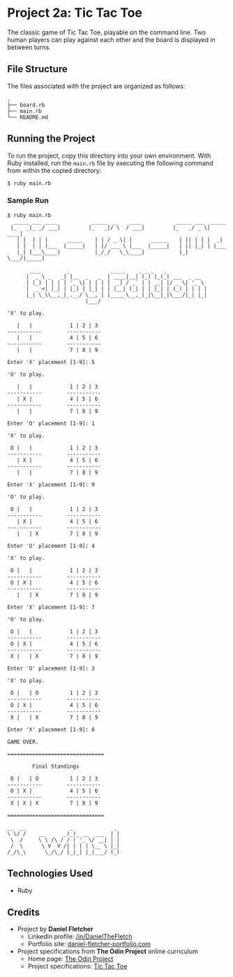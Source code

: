 # Project 2a: Tic Tac Toe

The classic game of Tic Tac Toe, playable on the command line. Two human players can play against each other and the board is displayed in between turns.

## File Structure

The files associated with the project are organized as follows:

```
.
├── board.rb
├── main.rb
└── README.md
```

## Running the Project

To run the project, copy this directory into your own environment. With Ruby installed, run the `main.rb` file by executing the following command from within the copied directory:

```
$ ruby main.rb
```

### Sample Run

```
$ ruby main.rb 
  _____ ___ ____           _____  _    ____           _____ ___  _____ 
 |_   _|_ _/ ___|         |_   _|/ \  / ___|         |_   _/ _ \| ____|
   | |  | | |      _____    | | / _ \| |      _____    | || | | |  _|  
   | |  | | |___  |_____|   | |/ ___ \ |___  |_____|   | || |_| | |___ 
   |_| |___\____|           |_/_/   \_\____|           |_| \___/|_____|

       ____        _             _____    _ _ _   _ 
      |  _ \ _   _| |__  _   _  | ____|__| (_) |_(_) ___  _ __ 
      | |_) | | | | '_ \| | | | |  _| / _` | | __| |/ _ \| '_ \ 
      |  _ <| |_| | |_) | |_| | | |__| (_| | | |_| | (_) | | | |
      |_| \_\\__,_|_.__/ \__, | |_____\__,_|_|\__|_|\___/|_| |_|
                         |___/                                  

'X' to play.

   |   |            1 | 2 | 3
-----------        -----------
   |   |            4 | 5 | 6
-----------        -----------
   |   |            7 | 8 | 9

Enter 'X' placement [1-9]: 5

'O' to play.

   |   |            1 | 2 | 3
-----------        -----------
   | X |            4 | 5 | 6
-----------        -----------
   |   |            7 | 8 | 9

Enter 'O' placement [1-9]: 1

'X' to play.

 O |   |            1 | 2 | 3
-----------        -----------
   | X |            4 | 5 | 6
-----------        -----------
   |   |            7 | 8 | 9

Enter 'X' placement [1-9]: 9

'O' to play.

 O |   |            1 | 2 | 3
-----------        -----------
   | X |            4 | 5 | 6
-----------        -----------
   |   | X          7 | 8 | 9

Enter 'O' placement [1-9]: 4

'X' to play.

 O |   |            1 | 2 | 3
-----------        -----------
 O | X |            4 | 5 | 6
-----------        -----------
   |   | X          7 | 8 | 9

Enter 'X' placement [1-9]: 7

'O' to play.

 O |   |            1 | 2 | 3
-----------        -----------
 O | X |            4 | 5 | 6
-----------        -----------
 X |   | X          7 | 8 | 9

Enter 'O' placement [1-9]: 3

'X' to play.

 O |   | O          1 | 2 | 3
-----------        -----------
 O | X |            4 | 5 | 6
-----------        -----------
 X |   | X          7 | 8 | 9

Enter 'X' placement [1-9]: 8

GAME OVER.

===============================

        Final Standings

 O |   | O          1 | 2 | 3
-----------        -----------
 O | X |            4 | 5 | 6
-----------        -----------
 X | X | X          7 | 8 | 9

===============================

__  __              _             _
\ \/ /    __      _(_)_ __  ___  | |
 \  /     \ \ /\ / / | '_ \/ __| | |
 /  \      \ V  V /| | | | \__ \ |_|
/_/\_\      \_/\_/ |_|_| |_|___/ (_)

```

## Technologies Used

- Ruby

## Credits

- Project by **Daniel Fletcher**
    - LinkedIn profile: [/in/DanielTheFletch](https://www.linkedin.com/in/danielthefletch)
    - Portfolio site: [daniel-fletcher-portfolio.com](https://www.daniel-fletcher-portfolio.com)
- Project specifications from **The Odin Project** online curriculum
    - Home page: [The Odin Project](https://www.theodinproject.com/)
    - Project specifications: [Tic Tac Toe](https://www.theodinproject.com/lessons/ruby-tic-tac-toe)